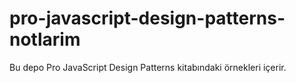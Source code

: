 # pro-javascript-design-patterns-notlarim
Bu depo Pro JavaScript Design Patterns kitabındaki örnekleri içerir.
